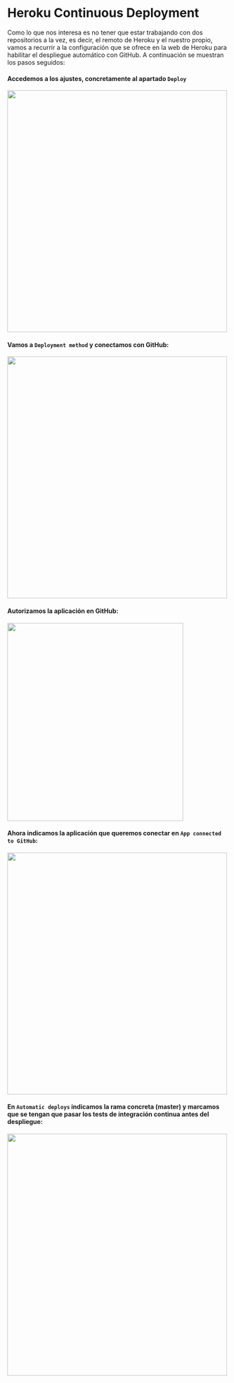 # Heroku Continuous Deployment

Como lo que nos interesa es no tener que estar trabajando con dos repositorios a la vez, es decir, el remoto de Heroku y el nuestro propio, vamos a recurrir a la configuración que se ofrece en la web de Heroku para habilitar el despliegue automático con GitHub. A continuación se muestran los pasos seguidos:

#### Accedemos a los ajustes, concretamente al apartado ```Deploy``` 

<img src="https://github.com/pramartinez/IV_project/blob/master/docs/images/h1.png" width="500" height="550" />

####  Vamos a ```Deployment method``` y conectamos con GitHub:

<img src="https://github.com/pramartinez/IV_project/blob/master/docs/images/h2.png" width="500" height="550" />

#### Autorizamos la aplicación en GitHub:

<img src="https://github.com/pramartinez/IV_project/blob/master/docs/images/h3.png" width="400" height="450" />

#### Ahora indicamos la aplicación que queremos conectar en ```App connected to GitHub```:

<img src="https://github.com/pramartinez/IV_project/blob/master/docs/images/h4.png" width="500" height="550" />

#### En ```Automatic deploys``` indicamos la rama concreta (master) y marcamos que se tengan que pasar los tests de integración continua antes del despliegue:

<img src="https://github.com/pramartinez/IV_project/blob/master/docs/images/h7.png" width="500" height="550" />

